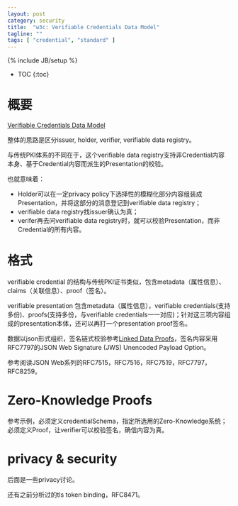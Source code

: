 ```yaml
---
layout: post
category: security
title:  "w3c: Verifiable Credentials Data Model"
tagline: ""
tags: [ "credential", "standard" ] 
---
```

{% include JB/setup %}

* TOC
{:toc}

# 概要

[Verifiable Credentials Data Model](https://www.w3.org/TR/vc-data-model/)

整体的思路是区分issuer, holder, verifier, verifiable data registry。

与传统PKI体系的不同在于，这个verifiable data registry支持非Credential内容本身、基于Credential内容而派生的Presentation的校验。

也就意味着：
- Holder可以在一定privacy policy下选择性的模糊化部分内容组装成Presentation，并将这部分的消息登记到verifiable data registry；
- verifiable data registry找issuer确认为真；
- verifer再去问verifiable data registry时，就可以校验Presentation，而非Credential的所有内容。

# 格式

verifiable credential 的结构与传统PKI证书类似，包含metadata（属性信息）、claims（关联信息）、proof（签名）。

verifiable presentation 包含metadata（属性信息），verifiable credentials(支持多份)、proofs(支持多份，与verifiable credentials一一对应)；针对这三项内容组成的presentation本体，还可以再打一个presentation proof签名。

数据以json形式组织，签名链式校验参考[Linked Data Proofs](https://w3c-dvcg.github.io/ld-proofs/)，签名内容采用RFC7797的JSON Web Signature (JWS) Unencoded Payload Option。

参考阅读JSON Web系列的RFC7515，RFC7516，RFC7519，RFC7797，RFC8259。

# Zero-Knowledge Proofs

参考示例，必须定义credentialSchema，指定所选用的Zero-Knowledge系统；必须定义Proof，让verifier可以校验签名，确信内容为真。

# privacy & security

后面是一些privacy讨论。

还有之前分析过的tls token binding，RFC8471。

